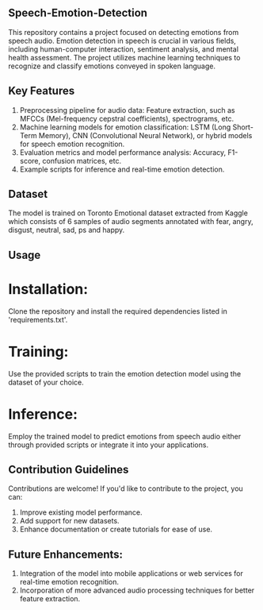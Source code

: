 ## Speech-Emotion-Detection

This repository contains a project focused on detecting emotions from speech audio. Emotion detection in speech is crucial in various fields, including human-computer interaction, sentiment analysis, and mental health assessment. The project utilizes machine learning techniques to recognize and classify emotions conveyed in spoken language.

## Key Features

1. Preprocessing pipeline for audio data: Feature extraction, such as MFCCs (Mel-frequency cepstral coefficients), spectrograms, etc.
2. Machine learning models for emotion classification: LSTM (Long Short-Term Memory), CNN (Convolutional Neural Network), or hybrid models for speech emotion recognition.
3. Evaluation metrics and model performance analysis: Accuracy, F1-score, confusion matrices, etc.
4. Example scripts for inference and real-time emotion detection.

## Dataset

The model is trained on Toronto Emotional dataset extracted from Kaggle which consists of 6 samples of audio segments annotated with fear, angry, disgust, neutral, sad, ps and happy.

## Usage

# Installation:
Clone the repository and install the required dependencies listed in 'requirements.txt'.

# Training:
Use the provided scripts to train the emotion detection model using the dataset of your choice.

# Inference:
Employ the trained model to predict emotions from speech audio either through provided scripts or integrate it into your applications.

## Contribution Guidelines

Contributions are welcome! If you'd like to contribute to the project, you can:

1. Improve existing model performance.
2. Add support for new datasets.
3. Enhance documentation or create tutorials for ease of use.

## Future Enhancements:

1. Integration of the model into mobile applications or web services for real-time emotion recognition.
2. Incorporation of more advanced audio processing techniques for better feature extraction.
